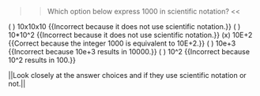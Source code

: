 >>Which option below express 1000 in scientific notation? <<

( ) 10x10x10 {{Incorrect because it does not use scientific notation.}}
( ) 10*10^2 {{Incorrect because it does not use scientific notation.}}
(x) 10E+2 {{Correct because the integer 1000 is equivalent to 10E+2.}}
( ) 10e+3 {{Incorrect because 10e+3 results in 10000.}}
( ) 10^2 {{Incorrect because 10^2 results in 100.}}

||Look closely at the answer choices and if they use scientific notation or not.||
